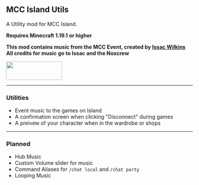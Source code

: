 ## MCC Island Utils

A Utility mod for MCC Island. 

**Requires Minecraft 1.19.1 or higher**

**This mod contains music from the MCC Event, created by [Issac Wilkins](https://open.spotify.com/artist/0AhY6cET8JCq1ARiwnTkGi)**\
**All credits for music go to Issac and the Noxcrew**

<a title="Fabric API" href="https://github.com/FabricMC/fabric">
    <img src="https://i.imgur.com/Ol1Tcf8.png" width="151" height="50" />
</a>

---

### Utilities
- Event music to the games on Island
- A confirmation screen when clicking "Disconnect" during games
- A preivew of your character when in the wardrobe or shops
---

### Planned
- Hub Music
- Custom Volume slider for music
- Command Aliases for `/chat local` and `/chat party`
- Looping Music
